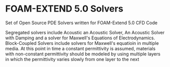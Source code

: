 # FOAM-EXTEND 5.0 Solvers
Set of Open Source PDE Solvers written for FOAM-Extend 5.0 CFD Code

Segregated solvers include Acoustic an Acoustic Solver, An Acoustic Solver with Damping and a solver for Maxwell's Equations of Electrodynamics.
Block-Coupled Solvers include solvers for Maxwell's equatioin in multiple media. At this point in time a constant permittivity is assumed, materials
  with non-constant permittivity should be modeled by using multiple layers in which the permittivity varies slowly from one layer to the next
